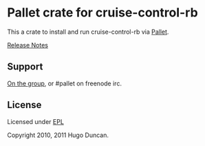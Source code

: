 # Pallet crate for cruise-control-rb

This a crate to install and run cruise-control-rb via [Pallet](http://pallet.github.com/pallet).

[Release Notes](https://github.com/pallet/cruise-control-rb-crate/blob/master/ReleaseNotes.md)

## Support

[On the group](http://groups.google.com/group/pallet-clj), or #pallet on freenode irc.

## License

Licensed under [EPL](http://www.eclipse.org/legal/epl-v10.html)

Copyright 2010, 2011 Hugo Duncan.
